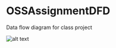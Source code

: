# OSSAssignmentDFD

Data flow diagram for class project

![alt text](https://cloud.githubusercontent.com/assets/22142552/19023342/670df84c-88b2-11e6-991c-a5c0287a342a.png)
